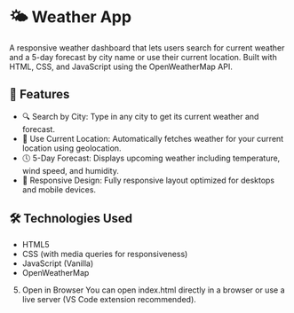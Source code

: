 # 🌤️ Weather App
A responsive weather dashboard that lets users search for current weather and a 5-day forecast by city name or use their current location. Built with HTML, CSS, and JavaScript using the OpenWeatherMap API.

## 🚀 Features
- 🔍 Search by City: Type in any city to get its current weather and forecast.
- 📍 Use Current Location: Automatically fetches weather for your current location using geolocation.
- 🕔 5-Day Forecast: Displays upcoming weather including temperature, wind speed, and humidity.
- 🎨 Responsive Design: Fully responsive layout optimized for desktops and mobile devices.



## 🛠️ Technologies Used
- HTML5
- CSS (with media queries for responsiveness)
- JavaScript (Vanilla)
- OpenWeatherMap 


5. Open in Browser
You can open index.html directly in a browser or use a live server (VS Code extension recommended).


